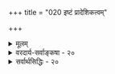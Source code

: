 +++
title = "020 इष्टं प्रादेशिकत्वम्"

+++
<details><summary>मूलम्</summary>

इष्टं प्रादेशिकत्वं विभुषु जनिमतां बुद्धिशब्दादिकानां तेनादृष्टं च तादृङ्न यदि तव सुखाद्याश्रयव्यापकं स्यात् ।  
तस्मात्तत्स्वप्रदेशान्वयवति जनयेत्स्वं फलं यत्ननीत्या भ्रातृव्यादौ च पीडां न घटयितुमलं किं विभुत्वेन भोक्तुः ॥ २० ॥
</details>

<details><summary>वरदार्य-सर्वाङ्कषा - २०</summary>

जीवस्य विभुत्वाङ्गीकारेऽपि, न तवेष्टसिद्धिरिति प्रदर्शयतिइष्टमित्यादिना ॥ विभुषु - विभुपरिमाणवत्सु आत्मसु आकाशे च जनिमतां **बुद्धिशब्दादिकानाम्** = उत्पत्तिमतां ज्ञानशब्दादिगुणानाम् **प्रादेशिकत्वम्** = एकदेशवर्तित्वरूपम् अव्याप्यवृत्तित्वम् **इष्टम्** =भवतस्संमतम् । **तेन** = एवमात्मगुणानामव्याप्यवृत्तित्वेन अदृष्टं च अदृष्टपदवाच्यं पुण्यपापादिकमपि **तादृक्** = अव्याप्यवृत्त्येव भवेत् । न **यदि** = एवमनङ्गीकारे **तव** = त्वन्मते **सुखादि** = सुखदुःखादिकमपि आश्रयव्यापकं **स्यात्** = आश्रये आत्मनि सर्वत्र व्यापकं स्यात्, शरीरबहिर्देशावच्छेदेनापि सुखादिकमनुभूयेत । **तस्मात्** = एवमात्मगुणानां प्रादेशिकत्वात् **तत्** = अदृष्टम् **यत्ननीत्या** = प्रयत्न- 

 

[[200]] 

[जीवविभुत्वेऽनुपपत्तयः ] 

91. 

स्वादृष्टोपार्जितत्वात् विभुषु यदवदन् विग्रहादेर्व्यवस्थां 

तच्चैवं निर्निमित्तं, तत इह न कथं सर्वतस्सर्वभोगः । 

न्यायेन **स्वप्रदेशान्वयवति** = स्वस्य अदृष्टस्य यः प्रदेशः जीवस्य अवच्छेदकः शरीरदेशः, **तदन्वयवति** = तत्संबन्धवत्येव वस्तुनि स्वं **फलम्** = स्वीयं कार्यम् जनयेत् उत्पादयेत्, न तु शरीरसंबन्धरहिते जनयेत्। सुखादिकं यद्यपि आत्मनि विभौ जायमानमपि शरीरावच्छेदेनैवानुभूयते । प्रयत्नस्तु, शरीरबहिर्देशावच्छेदेन शत्रुप्रभृतिषु ताडनादिना दुःखं जनयति । परं तु सोऽपि प्रयत्नः, स्वाश्रयस्यात्मनोऽवच्छेदकीभूतस्य शरीरस्य संयोगादेव अन्यस्मिन् शत्रुशरीरादौ स्वकार्यं जनयति, न तु प्रयत्नः बहिर्गत्वा शत्रुशरीरे स्वकार्यं जनयति । अदृष्टमपि तथैव स्वकार्यं जनयेत् । न तु शरीरदेशं परित्यज्य बहिर्गच्छेत्, अदृष्टस्य गुणत्वेन गमनक्रियानुपपत्तेः। एवञ्चादृष्टम् यत्ननीत्या **भ्रातृव्यादौ** = शत्रुप्रभृतिषु पीडां **घटयितुम्** = दुःखं जनयितुं च **नालम्** = न समर्थम् । एवं सति - **भोक्तुः** = जीवस्य विभुत्वेन किम् **?** = किं फलम् । उक्तरीत्या भवदिष्टासिद्धेः॥ 

अयं भावः - जीवात्मनः विभुत्वानङ्गीकारे, तत्तज्जीवस्य सुखदुःखादिहेतुभूतकार्याणां देशान्तरलोकान्तरादिष्वावश्यकतया, तेषां कार्याणाम् तत्तज्जीवादृष्टकारितत्वं न स्यात् । कार्यकारणयोस्समानाधिकरण्यनियमात् । अदृष्टस्यात्मगुणत्वेन आत्मानं परित्यज्यान्यत्र गमनासंभवात् । आत्मनः विभुत्वे तु अदृष्टवदात्मसंयोगस्य सर्वदेशेषु सत्त्वात् तत्तत्कार्यं भवेत् । अतः आत्मनो विभुत्वमावश्यकमिति तार्किका वदन्ति ॥ 

परन्तु - अव्याप्यवृत्तिविशेषगुणवत्त्वम् आकाशात्मनोस्साधर्म्यमिति तैरुच्यते । अव्याप्यवृत्तित्वं नाम एकदेशावच्छेदेन सत्त्वम् । आकाशे शब्दः भेर्यादितत्तद्देशावच्छेदेनैव जायते । न तु विभावाकाशे सर्वदेशावच्छेदेन । एवमात्मनि ज्ञानसुखादिकं शरीरावच्छेदेनैव जायते । एवमदृष्टमपि शरीरावच्छेदेनैव सुखादिकं जनयेत्, न तु शरीरबहिर्देशावच्छेदेन । यथा प्रयत्नः स्वावच्छेदकशरीरसंयुक्त एव घटादिद्रव्ये चलनादिक्रियां जनयति, न तु शरीरसंयोगरहिते दूरदेशे वर्तमाने घटादौ । एवञ्च प्रयत्नवदात्मसंयोगस्य देशान्तरे सत्त्वेऽपि प्रयत्नः यथा क्रियां न जनयति, तद्वददृष्टवदात्मसंयोगस्य देशान्तरे सत्त्वेऽपि तत्तददृष्टं स्वकार्यं कथं जनयेत्? अतञ्चात्मनः विभुत्वेऽपि नेष्टनिर्वाहः । ननु अदृष्टस्याचेतनत्वेन स्वयं फलजनकत्वासंभवात्, अदृष्टस्य प्रेरकतया परमात्मनः साधनात्, कर्माध्यक्षस्य परमात्मनः प्रभावात् देशान्तरे कार्यं भवेदिति चेत्; तर्हि, जीवस्याविभुत्वेऽपि एवं निर्वाहात्, मास्तु जीवानां विभुत्वमिति ॥ 

वस्तुतस्तु - बुद्धिप्रधानानां नराणां बुद्धेः समाधानार्थम् दयार्द्रहृदया आचार्या अपि तदा तदा हेतुवादान् प्रकुर्युरपि । आत्मतत्त्ववदेव धर्माधर्मयोस्तत्त्वमप्यतिगहनम्, अदृष्टौ हि तौ । अतः आत्महितपरैः 'भोक्तारं यज्ञतपसां सर्वलोकमहेश्वरम् । सुहृदं सर्वभूतानां ज्ञात्वा मां शान्तिमृच्छति ॥' ( गी. 5-29) इति भगवतो वचनं सदा स्मरद्भिः विचारापेक्षया श्रद्धां पोषयद्भिः शान्तचित्तैर्भवितव्यमिति तु तत्त्वम् ॥ २० ॥
</details>

<details><summary>सर्वार्थसिद्धिः - २०</summary>

इष्टं प्रादेशिकत्वं विभुषु जनिमतां बुद्धिशब्दादिकानां  
तेनादृष्टं च तादृङ्न यदि तव सुखाद्याश्रयव्यापकं स्यात् ।  
तस्मात्तत्स्वप्रदेशान्वयवति जनयेत्स्वं फलं यत्ननीत्या  
भ्रातृव्यादौ च पीडां न घटयितुमलं किं विभुत्वेन भोक्तुः ॥ २० ॥  
  
उक्तानुमानस्य दूषणान्तरमाह - इष्टमिति ॥ विभुष्वात्माकाशादिषु जायमानानां बुद्धिशब्दादिकानां स्वाश्रयैकदेशवर्तित्वं युष्माभिरिष्यते, सार्वत्रिकत्वे प्रत्यक्षादिबहुप्रमाणविरोधात् । अदृष्टं च तादृशमिष्टम् । तच्च स्वाश्रयसंयोगिनि क्रियां जनयत् स्वावच्छिन्नप्रदेशसंयुक्त एव जनयेत्; अन्यथा प्रयत्नेनापि दूरस्थप्रेरणप्रसङ्गात् । न चादृष्टं तत्र तत्र गच्छति, अमूर्तत्वात् । अतोऽदृष्ठकारितदूरस्थकार्याणामनुत्पत्तिप्रसङ्गः । ननु प्रत्यात्मनियतान्यनन्तान्यदृष्टानि विप्रकीर्णवृत्तीनि विद्यन्ते; अतस्सर्वक्रियोपपत्तिरित्यत्राह - भ्रातृव्यादाविति । अयं भावः -अद्यतनाभिचारक्रियानिष्पाद्यमानमदृष्टं कर्तुरात्ममनस्संयोगावच्छिन्ने प्रदेशे स्यात् । तच्च भ्रातृव्यदेहमेदादिन्करोति । एवं देशान्तरानुभाव्यस्वर्गादिफलसाधनेऽपि माय्यम् । न च दूर एवेदमदृष्टमुत्पद्यते, असमवायिदेशावच्छेदेन तदुत्पत्तेः स्थापनात् । अतः कथं देशान्तरस्थे भ्रातृव्यशरीरादौ पीडां जनयेत्? तस्मादात्मनस्सर्वत्रावस्थानं निरर्थकमिति निगमयति - किं विभुत्वेनेति ॥ २० ॥ इति जीवविभुत्वभङ्गः ॥
</details>


